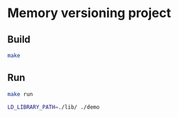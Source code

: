 # Memory versioning project

## Build

```bash
make
```

## Run

```bash
make run
```

```bash
LD_LIBRARY_PATH=./lib/ ./demo
```
